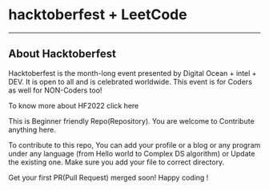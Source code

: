 # hacktoberfest + LeetCode  

____________________________________________________________________________________________________
## About Hacktoberfest
Hacktoberfest is the month-long event presented by Digital Ocean + intel + DEV. It is open to all and is celebrated worldwide.
This event is for Coders as well for NON-Coders too!

To know more about HF2022 click here


This is Beginner friendly Repo(Repository). You are welcome to Contribute anything here.

To contribute to this repo, You can add your profile or a blog or any program under any language
(from Hello world to Complex DS algorithm) or Update the existing one. Make sure you add your file to correct directory.

Get your first PR(Pull Request) merged soon!
Happy coding !
